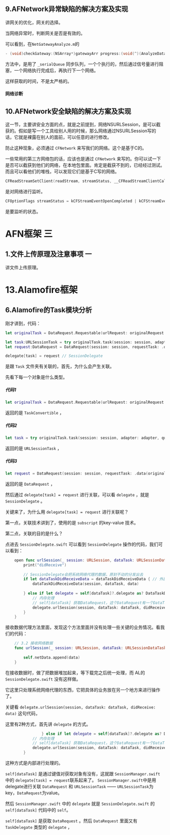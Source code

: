 ## 9.AFNetwork异常缺陷的解决方案及实现

讲网关的优化，网关的选择。

当网络异常时，判断网关是否是有效的。



可以看到，在`NetGatewayAnalyze.m`的 

```objective-c
- (void)checkGateway:(NSArray*)gatewayArr progress:(void(^)(AnalyzeDataModel *dataModel))progress completion:(void(^)(NSArray<AnalyzeDataModel*> *analyzeArr))completion
```

方法中，是用了 `_serialQueue` 同步队列，一个个执行的，然后通过信号量进行阻塞，一个网络执行完成后，再执行下一个网络。



这样获取的时间，不是太严格的。



#### 网络诊断





## 10.AFNetwork安全缺陷的解决方案及实现

这一节，主要讲安全方面的点，就是之前提到，网络NSURLSession，是可以截获的。假如是写一个工具给别人用的时候，那么网络通过NSURLSession写的话，它就是裸露在别人的面前，可以任意的进行修改。

防止这种现象，必须通过 `CFNetwork`  来写我们的网络。这个是基于C的。



一些常用的第三方网络包的话，应该也是通过 `CFNetwork` 来写的。你可以试一下是否可以截获到他们的网络，在本地包里面。肯定是截获不到的，已经经过测试。而且可以看他们的堆栈，可以发现它们是基于C写的网络。



```objective-c
CFReadStreamSetClient(readStream, streamStatus, __CFReadStreamClientCallBack, &context);
```

是对网络进行监听。



```objective-c
CFOptionFlags streamStatus = kCFStreamEventOpenCompleted | kCFStreamEventHasBytesAvailable | kCFStreamEventErrorOccurred | kCFStreamEventEndEncountered;
```

是要监听的状态。



# AFN框架 三



## 1.文件上传原理及注意事项 一

讲文件上传原理。







#  13.Alamofire框架



## 6.Alamofire的Task模块分析

刚才讲到，代码：

```swift
let originalTask = DataRequest.Requestable(urlRequest: originalRequest!)

let task:URLSessionTask = try originalTask.task(session: session, adapter: adapter, queue: queue)
let request:DataRequest = DataRequest(session: session, requestTask: .data(originalTask, task))

delegate[task] = request // SessionDelegate
```



是跟 `Task` 文件夹有关联的，首先，为什么会产生关联。

先看下每一个对象是什么类型。

##### 代码1

```swift
let originalTask = DataRequest.Requestable(urlRequest: originalRequest!)
```

返回的是 `TaskConvertible` ，

##### 代码2

```swift
let task = try originalTask.task(session: session, adapter: adapter, queue: queue)
```

返回的是 `URLSessionTask` ，



##### 代码3

```swift
let request = DataRequest(session: session, requestTask: .data(originalTask, task))
```

返回的是 `DataRequest` ，



然后通过 `delegate[task] = request` 进行关联，可以看 `delegate` ，就是 `SessionDelegate` 。



关键来了，为什么用 `delegate[task] = request`  进行关联呢？

第一点，关联技术讲到了，使用的是 `subscript`  的key-value 技术。

第二点，关联的目的是什么？

点进去 `SessionDelegate.swift` 可以看到 `SessionDelegate` 操作的代码，我们可以看到：

```swift
    open func urlSession(_ session: URLSession, dataTask: URLSessionDataTask, didReceive data: Data) {
        print("didReceive")
        
        // SessionDelegate会把系统网络代理的数据，原封不动的分发出去
        if let dataTaskDidReceiveData = dataTaskDidReceiveData { // 外部处理
            dataTaskDidReceiveData(session, dataTask, data)
            
        } else if let delegate = self[dataTask]?.delegate as? DataTaskDelegate {
            // 内存处理
            // self[dataTask] 获取DataRequest，这个DataRequest有一个DataTaskDelegate属性
            delegate.urlSession(session, dataTask: dataTask, didReceive: data)
        }
    }
```

接收数据代理方法里面，发现这个方法里面并没有处理一些关键的业务情况。看我们的代码：

```swift
    // 3.2 接收网络数据
    func urlSession(_ session: URLSession, dataTask: URLSessionDataTask, didReceive data: Data) {
        
        self.netData.append(data)
    }
```

在接收数据时，做了把数据堆加起来，等下载完之后统一处理，而 AL的 `SessionDelegate.swift` 没有这样做。



它这里只处理系统网络代理的东西，它把具体的业务放在另一个地方来进行操作了。



关键看 `delegate.urlSession(session, dataTask: dataTask, didReceive: data)` 这句代码，

这里有2种方式，首先讲 `delegate` 的方式。

```swift
				} else if let delegate = self[dataTask]?.delegate as? DataTaskDelegate {
            // 内存处理
            // self[dataTask] 获取DataRequest，这个DataRequest有一个DataTaskDelegate属性
            delegate.urlSession(session, dataTask: dataTask, didReceive: data)
        }
```

这种方式是内部进行处理的。

`self[dataTask]` 是通过键值对获取对象有没有，这就跟 `SessionManager.swift` 中的 `delegate[task] = request`联系起来了。 `SessionManager.swift`中是用delegate进行关联 `DataRequest` 和 `URLSessionTask` —— `URLSessionTask`为key，`DataRequest`为value。

然后 `SessionManager.swift` 中的 `delegate` 就是 `SessionDelegate.swift` 的 `self[dataTask]` 代码中的 `self`。

`self[dataTask]`  是获取  `DataRequest` 。然后 `DataRequest` 里面又有 `TaskDelegate` 类型的 `delegate` ，









